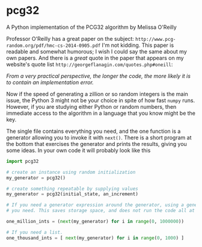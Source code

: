 # pcg32
A Python implementation of the PCG32 algorithm by Melissa O'Reilly

Professor O'Reilly has a great paper on the subject: `http://www.pcg-random.org/pdf/hmc-cs-2014-0905.pdf` 
I'm not kidding. This paper is readable and somewhat humorous; I wish I could say the same about my own
papers. And there is a *great* quote in the paper that appears on my website's quote list
`http://georgeflanagin.com/quotes.php#oneill`:

*From a very practical perspective, the longer the code, the more likely it is to contain an implementation error.*

Now if the speed of generating a zillion or so random integers is the main issue, the Python 3 might not
be your choice in spite of how fast `numpy` runs. However, if you are studying either Python or 
random numbers, then immediate access to the algorithm in a language that you know might be the key.

The single file contains everything you need, and the one function is a generator allowing you
to invoke it with `next()`. There is a short program at the bottom that exercises the generator
and prints the results, giving you some ideas. In your own code it will probably look like this

```python
import pcg32

# create an instance using random initialization
my_generator = pcg32()

# create something repeatable by supplying values
my_generator = pcg32(initial_state, an_increment)

# If you need a generator expression around the generator, using a generator for the number
# you need. This saves storage space, and does not run the code all at once.

one_million_ints = (next(my_generator) for i in range(0, 1000000))

# If you need a list.
one_thousand_ints = [ next(my_generator) for i in range(0, 1000) ]
```
